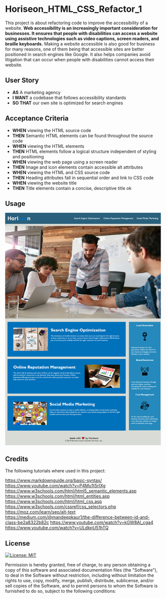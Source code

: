 # Horiseon_HTML_CSS_Refactor_1

This project is about refactoring code to improve the accessibility of a website. **Web accessibility is an increasingly important consideration for businesses. It ensures that people with disabilities can access a website using assistive technologies such as video captions, screen readers, and braille keyboards.** Making a website accessible is also good for business for many reasons, one of them being that accessible sites are better positioned in search engines like Google. It also helps companies avoid litigation that can occur when people with disabilities cannot access their website.

## User Story

- **AS** A marketing agency
- **I WANT** a codebase that follows accessibility standards
- **SO THAT** our own site is optimized for search engines

## Acceptance Criteria

- **WHEN** viewing the HTML source code
- **THEN** Semantic HTML elements can be found throughout the source code
- **WHEN** viewing the HTML elements
- **THEN** HTML elements follow a logical structure independent of styling and positioning
- **WHEN** viewing the web page using a screen reader
- **THEN** Image and icon elements contain accessible alt attributes
- **WHEN** viewing the HTML and CSS source code
- **THEN** Heading attributes fall in sequential order and link to CSS code
- **WHEN** viewing the website title
- **THEN** Title elements contain a concise, descriptive title ok

## Usage

![alt text](./Assets/Images/Horiseon%20Webpage%20Screentshot.png)

## Credits
The following tutorials where used in this project:

https://www.markdownguide.org/basic-syntax/
https://www.youtube.com/watch?v=P4Mu1t5rIXg
https://www.w3schools.com/html/html5_semantic_elements.asp
https://www.w3schools.com/html/html_entities.asp
https://www.w3schools.com/html/html_css.asp
https://www.w3schools.com/cssref/css_selectors.php
https://moz.com/learn/seo/alt-text
https://medium.com/@mandeepkaur1/the-difference-between-id-and-class-be2a8322b82c
https://www.youtube.com/watch?v=kGW8Al_cga4
https://www.youtube.com/watch?v=ULdkpU51hTQ



## License
[![License: MIT](https://img.shields.io/badge/License-MIT-yellow.svg)](https://opensource.org/licenses/MIT)

Permission is hereby granted, free of charge, to any person obtaining a copy of this software and associated documentation files (the "Software"), to deal in the Software without restriction, including without limitation the rights to use, copy, modify, merge, publish, distribute, sublicense, and/or sell copies of the Software, and to permit persons to whom the Software is furnished to do so, subject to the following conditions:

